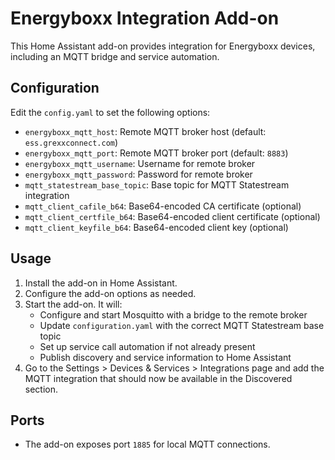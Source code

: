 # Energyboxx Integration Add-on

This Home Assistant add-on provides integration for Energyboxx devices, including an MQTT bridge and service automation.

## Configuration
Edit the `config.yaml` to set the following options:

- `energyboxx_mqtt_host`: Remote MQTT broker host (default: `ess.grexxconnect.com`)
- `energyboxx_mqtt_port`: Remote MQTT broker port (default: `8883`)
- `energyboxx_mqtt_username`: Username for remote broker
- `energyboxx_mqtt_password`: Password for remote broker
- `mqtt_statestream_base_topic`: Base topic for MQTT Statestream integration
- `mqtt_client_cafile_b64`: Base64-encoded CA certificate (optional)
- `mqtt_client_certfile_b64`: Base64-encoded client certificate (optional)
- `mqtt_client_keyfile_b64`: Base64-encoded client key (optional)

## Usage
1. Install the add-on in Home Assistant.
2. Configure the add-on options as needed.
3. Start the add-on. It will:
    - Configure and start Mosquitto with a bridge to the remote broker
    - Update `configuration.yaml` with the correct MQTT Statestream base topic
    - Set up service call automation if not already present
    - Publish discovery and service information to Home Assistant
4. Go to the Settings > Devices & Services > Integrations page and add the MQTT integration that should now be available in the Discovered section.

## Ports
- The add-on exposes port `1885` for local MQTT connections.

